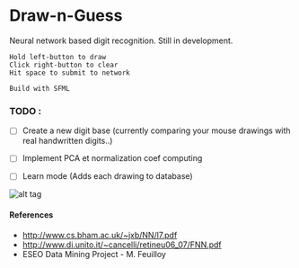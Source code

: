 # Draw-n-Guess

Neural network based digit recognition. Still in development.
```
Hold left-button to draw
Click right-button to clear
Hit space to submit to network

Build with SFML
```

### TODO :

- [ ] Create a new digit base (currently comparing your mouse drawings with real handwritten digits..)
- [ ] Implement PCA et normalization coef computing
- [ ] Learn mode (Adds each drawing to database)


![alt tag](https://zippy.gfycat.com/FairUncomfortableDesertpupfish.gif)

#### References
- http://www.cs.bham.ac.uk/~jxb/NN/l7.pdf
- http://www.di.unito.it/~cancelli/retineu06_07/FNN.pdf
- ESEO Data Mining Project - M. Feuilloy
